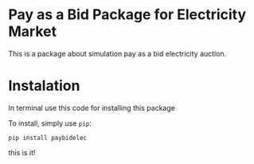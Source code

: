 # Pay as a Bid Package for Electricity Market

This is a package about simulation pay as a bid electricity auction.

# Instalation

In terminal use this code for installing this package

To install, simply use `pip`:

```
pip install paybidelec
```

this is it!

